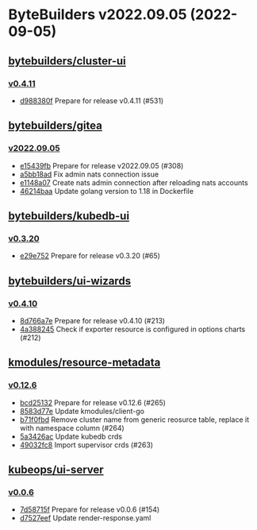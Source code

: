 # ByteBuilders v2022.09.05 (2022-09-05)


## [bytebuilders/cluster-ui](https://github.com/bytebuilders/cluster-ui)

### [v0.4.11](https://github.com/bytebuilders/cluster-ui/releases/tag/v0.4.11)

- [d988380f](https://github.com/bytebuilders/cluster-ui/commit/d988380f) Prepare for release v0.4.11 (#531)



## [bytebuilders/gitea](https://github.com/bytebuilders/gitea)

### [v2022.09.05](https://github.com/bytebuilders/gitea/releases/tag/v2022.09.05)

- [e15439fb](https://github.com/bytebuilders/gitea/commit/e15439fb4) Prepare for release v2022.09.05 (#308)
- [a5bb18ad](https://github.com/bytebuilders/gitea/commit/a5bb18adb) Fix admin nats connection issue
- [e1148a07](https://github.com/bytebuilders/gitea/commit/e1148a07d) Create nats admin connection after reloading nats accounts
- [46214baa](https://github.com/bytebuilders/gitea/commit/46214baa9) Update golang version to 1.18 in Dockerfile



## [bytebuilders/kubedb-ui](https://github.com/bytebuilders/kubedb-ui)

### [v0.3.20](https://github.com/bytebuilders/kubedb-ui/releases/tag/v0.3.20)

- [e29e752](https://github.com/bytebuilders/kubedb-ui/commit/e29e752) Prepare for release v0.3.20 (#65)



## [bytebuilders/ui-wizards](https://github.com/bytebuilders/ui-wizards)

### [v0.4.10](https://github.com/bytebuilders/ui-wizards/releases/tag/v0.4.10)

- [8d766a7e](https://github.com/bytebuilders/ui-wizards/commit/8d766a7e) Prepare for release v0.4.10 (#213)
- [4a388245](https://github.com/bytebuilders/ui-wizards/commit/4a388245) Check if exporter resource is configured in options charts (#212)



## [kmodules/resource-metadata](https://github.com/kmodules/resource-metadata)

### [v0.12.6](https://github.com/kmodules/resource-metadata/releases/tag/v0.12.6)

- [bcd25132](https://github.com/kmodules/resource-metadata/commit/bcd25132) Prepare for release v0.12.6 (#265)
- [8583d77e](https://github.com/kmodules/resource-metadata/commit/8583d77e) Update kmodules/client-go
- [b71f0fbd](https://github.com/kmodules/resource-metadata/commit/b71f0fbd) Remove cluster name from generic reosurce table, replace it with namespace column (#264)
- [5a3426ac](https://github.com/kmodules/resource-metadata/commit/5a3426ac) Update kubedb crds
- [49032fc8](https://github.com/kmodules/resource-metadata/commit/49032fc8) Import supervisor crds (#263)



## [kubeops/ui-server](https://github.com/kubeops/ui-server)

### [v0.0.6](https://github.com/kubeops/ui-server/releases/tag/v0.0.6)

- [7d58715f](https://github.com/kubeops/ui-server/commit/7d58715f) Prepare for release v0.0.6 (#154)
- [d7527eef](https://github.com/kubeops/ui-server/commit/d7527eef) Update render-response.yaml



